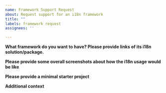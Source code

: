 ```yaml
---
name: Framework Support Request
about: Request support for an i18n framework
title: ""
labels: framework request
assignees: ''

---
```


**What framework do you want to have? Please provide links of its i18n solution/package.**
<!-- For example, vue-i18n, https://github.com/kazupon/vue-i18n -->

**Please provide some overall screenshots about how the i18n usage would be like**
<!-- For example, vue-i18n uses `this.t('home.title')` -->

**Please provide a minimal starter project**
<!-- A repo or zip of files are acceptable -->

**Additional context**
